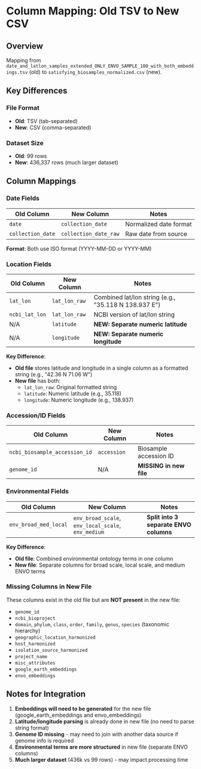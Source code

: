 # Column Mapping: Old TSV to New CSV

## Overview

Mapping from `date_and_latlon_samples_extended_ONLY_ENVO_SAMPLE_100_with_both_embeddings.tsv` (old) to `satisfying_biosamples_normalized.csv` (new).

## Key Differences

### File Format
- **Old**: TSV (tab-separated)
- **New**: CSV (comma-separated)

### Dataset Size
- **Old**: 99 rows
- **New**: 436,337 rows (much larger dataset)

## Column Mappings

### Date Fields

| Old Column | New Column | Notes |
|------------|------------|-------|
| `date` | `collection_date` | Normalized date format |
| `collection_date` | `collection_date_raw` | Raw date from source |

**Format**: Both use ISO format (YYYY-MM-DD or YYYY-MM)

### Location Fields

| Old Column | New Column | Notes |
|------------|------------|-------|
| `lat_lon` | `lat_lon_raw` | Combined lat/lon string (e.g., "35.118 N 138.937 E") |
| `ncbi_lat_lon` | `lat_lon_raw` | NCBI version of lat/lon string |
| N/A | `latitude` | **NEW: Separate numeric latitude** |
| N/A | `longitude` | **NEW: Separate numeric longitude** |

**Key Difference**:
- **Old file** stores latitude and longitude in a single column as a formatted string (e.g., "42.36 N 71.06 W")
- **New file** has both:
  - `lat_lon_raw`: Original formatted string
  - `latitude`: Numeric latitude (e.g., 35.118)
  - `longitude`: Numeric longitude (e.g., 138.937)

### Accession/ID Fields

| Old Column | New Column | Notes |
|------------|------------|-------|
| `ncbi_biosample_accession_id` | `accession` | Biosample accession ID |
| `genome_id` | N/A | **MISSING in new file** |

### Environmental Fields

| Old Column | New Column | Notes |
|------------|------------|-------|
| `env_broad_med_local` | `env_broad_scale`, `env_local_scale`, `env_medium` | **Split into 3 separate ENVO columns** |

**Key Difference**:
- **Old file**: Combined environmental ontology terms in one column
- **New file**: Separate columns for broad scale, local scale, and medium ENVO terms

### Missing Columns in New File

These columns exist in the old file but are **NOT present** in the new file:
- `genome_id`
- `ncbi_bioproject`
- `domain`, `phylum`, `class`, `order`, `family`, `genus`, `species` (taxonomic hierarchy)
- `geographic_location_harmonized`
- `host_harmonized`
- `isolation_source_harmonized`
- `project_name`
- `misc_attributes`
- `google_earth_embeddings`
- `envo_embeddings`

## Notes for Integration

1. **Embeddings will need to be generated** for the new file (google_earth_embeddings and envo_embeddings)
2. **Latitude/longitude parsing** is already done in new file (no need to parse string format)
3. **Genome ID missing** - may need to join with another data source if genome info is required
4. **Environmental terms are more structured** in new file (separate ENVO columns)
5. **Much larger dataset** (436k vs 99 rows) - may impact processing time
